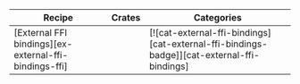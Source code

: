 | Recipe | Crates | Categories |
|--------|--------|------------|
| [External FFI bindings][ex-external-ffi-bindings-ffi] |  | [![cat-external-ffi-bindings][cat-external-ffi-bindings-badge]][cat-external-ffi-bindings] |

<div class="hidden">
</div>
